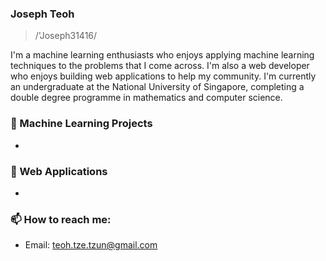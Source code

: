 ### Joseph Teoh

> /'Joseph31416/

I'm a machine learning enthusiasts who enjoys applying machine learning techniques to the problems that I come across. I'm also a web developer who enjoys building web applications to help my community. I'm currently an undergraduate at the National University of Singapore, completing a double degree programme in mathematics and computer science.

### 👷 Machine Learning Projects

- 

### 🌱 Web Applications

- 


### 📫 How to reach me:

- Email: [teoh.tze.tzun@gmail.com](mailto:teoh.tze.tzun@gmail.com)
